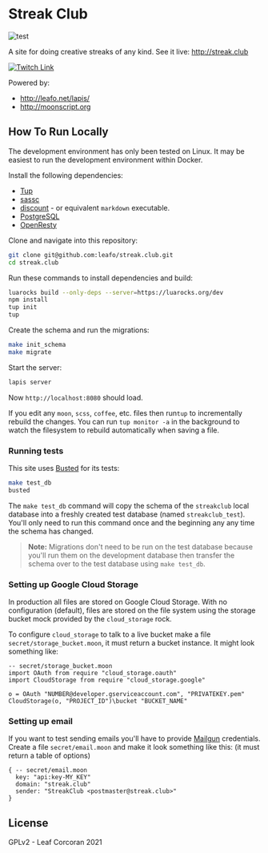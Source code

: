 # Streak Club

![test](https://github.com/leafo/streak.club/workflows/test/badge.svg)

A site for doing creative streaks of any kind. See it live: <http://streak.club>

[![Twitch Link](http://leafo.net/dump/twitch-banner.svg)](https://www.twitch.tv/moonscript)

Powered by:

* <http://leafo.net/lapis/>
* <http://moonscript.org>

## How To Run Locally

The development environment has only been tested on Linux. It may be easiest to
run the development environment within Docker.

Install the following dependencies:

* [Tup]
* [sassc]
* [discount] - or equivalent `markdown` executable.
* [PostgreSQL]
* [OpenResty]

Clone and navigate into this repository:

```bash
git clone git@github.com:leafo/streak.club.git
cd streak.club
```

Run these commands to install dependencies and build:

```bash
luarocks build --only-deps --server=https://luarocks.org/dev
npm install
tup init
tup
```

Create the schema and run the migrations:

```bash
make init_schema
make migrate
```

Start the server:

```bash
lapis server
```

Now `http://localhost:8080` should load.

If you edit any `moon`, `scss`, `coffee`, etc. files then run`tup` to
incrementally rebuild the changes. You can run `tup monitor -a` in the
background to watch the filesystem to rebuild automatically when saving a file.

### Running tests

This site uses [Busted] for its tests:

```bash
make test_db
busted
```

The `make test_db` command will copy the schema of the `streakclub` local
database into a freshly created test database (named `streakclub_test`). You'll
only need to run this command once and the beginning any any time the schema
has changed.

> **Note:** Migrations don't need to be run on the test database because you'll
> run them on the development database then transfer the schema over to the
> test database using `make test_db`.

### Setting up Google Cloud Storage

In production all files are stored on Google Cloud Storage. With no
configuration (default), files are stored on the file system using the storage
bucket mock provided by the `cloud_storage` rock.

To configure `cloud_storage` to talk to a live bucket make a file
`secret/storage_bucket.moon`, it must return a bucket instance. It might look
something like:


```moonscript
-- secret/storage_bucket.moon
import OAuth from require "cloud_storage.oauth"
import CloudStorage from require "cloud_storage.google"

o = OAuth "NUMBER@developer.gserviceaccount.com", "PRIVATEKEY.pem"
CloudStorage(o, "PROJECT_ID")\bucket "BUCKET_NAME"
```

### Setting up email

If you want to test sending emails you'll have to provide [Mailgun]
credentials. Create a file `secret/email.moon` and make it look something like
this: (it must return a table of options)

```moonscript
{ -- secret/email.moon
  key: "api:key-MY_KEY"
  domain: "streak.club"
  sender: "StreakClub <postmaster@streak.club>"
}
```

## License

GPLv2 - Leaf Corcoran 2021

[Busted]: http://olivinelabs.com/busted/
[Mailgun]: https://www.mailgun.com/
[OpenResty]: http://openresty.org/
[PostgreSQL]: https://www.postgresql.org/
[sassc]: https://github.com/sass/sassc
[Tup]: http://gittup.org/tup/
[discount]:http://www.pell.portland.or.us/~orc/Code/discount/
